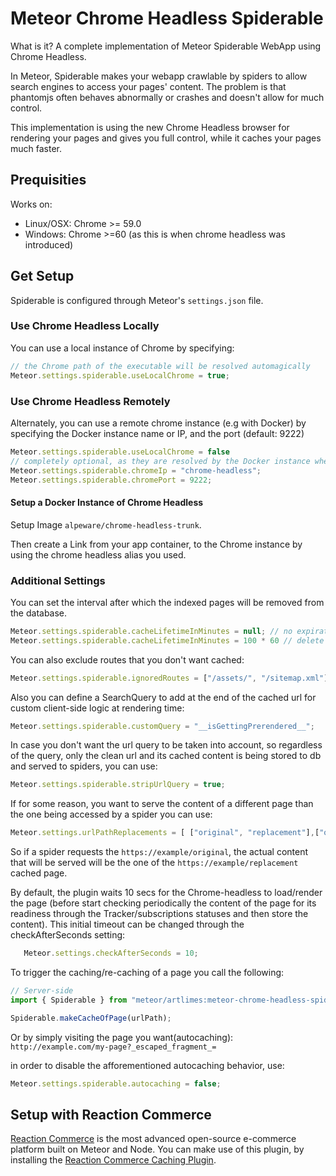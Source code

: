 # Meteor Chrome Headless Spiderable

What is it? A complete implementation of Meteor Spiderable WebApp using Chrome Headless. 

In Meteor, Spiderable makes your webapp crawlable by spiders to allow search engines to access your pages' content. The problem is that phantomjs often behaves abnormally or crashes and doesn't allow for much control.

This implementation is using the new Chrome Headless browser for rendering your pages and gives you full control, while it caches your pages much faster.

## Prequisities
Works on:
* Linux/OSX: Chrome >= 59.0
* Windows: Chrome >=60 (as this is when chrome headless was introduced)

## Get Setup
Spiderable is configured through Meteor's `settings.json` file.

### Use Chrome Headless Locally
You can use a local instance of Chrome by specifying:
```js
// the Chrome path of the executable will be resolved automagically
Meteor.settings.spiderable.useLocalChrome = true; 
```

### Use Chrome Headless Remotely
Alternately, you can use a remote chrome instance (e.g with Docker) by specifying the Docker instance name or IP, and the port (default: 9222)
```js
Meteor.settings.spiderable.useLocalChrome = false
// completely optional, as they are resolved by the Docker instance when linked
Meteor.settings.spiderable.chromeIp = "chrome-headless";
Meteor.settings.spiderable.chromePort = 9222;
```

#### Setup a Docker Instance of Chrome Headless
Setup Image `alpeware/chrome-headless-trunk`. 

Then create a Link from your app container, to the Chrome instance by using the chrome headless alias you used.

### Additional Settings
You can set the interval after which the indexed pages will be removed from the database.
```js
Meteor.settings.spiderable.cacheLifetimeInMinutes = null; // no expiration
Meteor.settings.spiderable.cacheLifetimeInMinutes = 100 * 60 // delete after 100 hours.
```

You can also exclude routes that you don't want cached:
```js
Meteor.settings.spiderable.ignoredRoutes = ["/assets/", "/sitemap.xml"];
```

Also you can define a SearchQuery to add at the end of the cached url for custom client-side logic at rendering time:
```js
Meteor.settings.spiderable.customQuery = "__isGettingPrerendered__";
```

In case you don't want the url query to be taken into account, so regardless of the query, only the clean url and its
cached content is being stored to db and served to spiders, you can use:
```js
Meteor.settings.spiderable.stripUrlQuery = true;
```

If for some reason, you want to serve the content of a different page than the one being accessed by a spider you can use:
  ```js
  Meteor.settings.urlPathReplacements = [ ["original", "replacement"],["original2", "replacement2" ], ...etc ]; 
  ```
So if a spider requests the `https://example/original`, the actual content that will be served will be the one of
the `https://example/replacement` cached page.


By default, the plugin waits 10 secs for the Chrome-headless to load/render the page (before start checking periodically the content of the page for its
readiness through the Tracker/subscriptions statuses and then store the content).
This initial timeout can be changed through the checkAfterSeconds setting:
```js
   Meteor.settings.checkAfterSeconds = 10; 
 ```


To trigger the caching/re-caching of a page you call the following:
```js
// Server-side
import { Spiderable } from "meteor/artlimes:meteor-chrome-headless-spiderable";

Spiderable.makeCacheOfPage(urlPath);
```
Or by simply visiting the page you want(autocaching): `http://example.com/my-page?_escaped_fragment_=`

in order to disable the afforementioned autocaching behavior, use:
```js
Meteor.settings.spiderable.autocaching = false;
```


## Setup with Reaction Commerce
[Reaction Commerce](https://reactioncommerce.com) is the most advanced open-source e-commerce platform built on Meteor and Node. You can make use of this plugin, by installing the [Reaction Commerce Caching Plugin](https://github.com/artlimes/reaction-commerce-caching-plugin).


